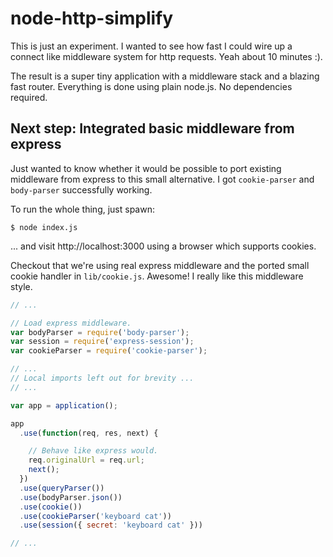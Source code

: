 # node-http-simplify

This is just an experiment. I wanted to see how fast I could wire up a
connect like middleware system for http requests. Yeah about 10
minutes :).

The result is a super tiny application with a middleware stack and a
blazing fast router. Everything is done using plain node.js. No
dependencies required.

## Next step: Integrated basic middleware from express

Just wanted to know whether it would be possible to port existing middleware
from express to this small alternative. I got `cookie-parser` and `body-parser`
successfully working.

To run the whole thing, just spawn:

    $ node index.js

... and visit http://localhost:3000 using a browser which supports cookies.

Checkout that we're using real express middleware and the ported small cookie
handler in `lib/cookie.js`. Awesome! I really like this middleware style.

```js
// ...

// Load express middleware.
var bodyParser = require('body-parser');
var session = require('express-session');
var cookieParser = require('cookie-parser');

// ...
// Local imports left out for brevity ...
// ...

var app = application();

app
  .use(function(req, res, next) {

    // Behave like express would.
    req.originalUrl = req.url;
    next();
  })
  .use(queryParser())
  .use(bodyParser.json())
  .use(cookie())
  .use(cookieParser('keyboard cat'))
  .use(session({ secret: 'keyboard cat' }))

// ...
```
